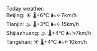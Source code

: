 Today weather:  
Beijing: ☀️   🌡️+6°C 🌬️←7km/h  
Tianjin: 🌫  🌡️+3°C 🌬️←15km/h  
Shijiazhuang: 🌫  🌡️+4°C 🌬️↘7km/h  
Tangshan: ☀️   🌡️+4°C 🌬️←10km/h  
